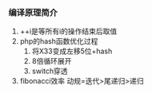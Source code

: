### 编译原理简介
1. ++i是等所有i的操作结束后取值
2. php的hash函数优化过程
   1. 将X33变成左移5位+hash
   2. 8倍循环展开
   3. switch穿透
3. fibonacci效率 动规=迭代>尾递归>递归